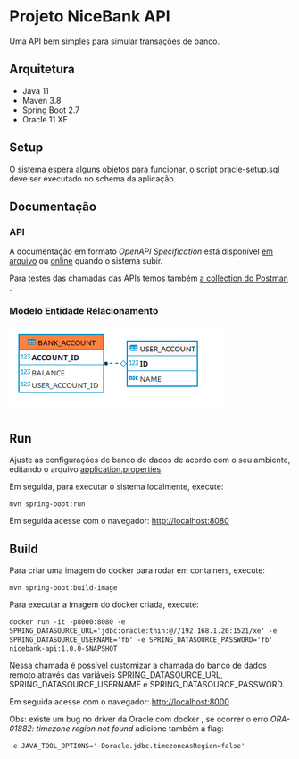
# Projeto NiceBank API

Uma API bem simples para simular transações de banco.

## Arquitetura

* Java 11 
* Maven 3.8
* Spring Boot 2.7
* Oracle 11 XE

## Setup

O sistema espera alguns objetos para funcionar, o script [oracle-setup.sql](doc/sql/oracle-setup.sql) deve ser executado no schema da aplicação.

## Documentação 

### API

A documentação em formato *OpenAPI Specification* está disponível [em arquivo](doc/api/nicebank-api-docs.json) ou [online](http://localhost:8080/swagger-ui/index.html) quando o sistema subir. 

Para testes das chamadas das APIs temos também [a collection do Postman](doc/api/nicebankapi.postman_collection.json) .

### Modelo Entidade Relacionamento

![MER](doc/mer-nicebank.png "MER")

## Run 

Ajuste as configurações de banco de dados de acordo com o seu ambiente, editando o arquivo [application.properties](src/main/resources/application.properties).

Em seguida, para executar o sistema localmente, execute:

```
mvn spring-boot:run
```

Em seguida acesse com o navegador: [http://localhost:8080](http://localhost:8080)


## Build 

Para criar uma imagem do docker para rodar em containers, execute:

```
mvn spring-boot:build-image
```

Para executar a imagem do docker criada, execute:

```
docker run -it -p8000:8080 -e SPRING_DATASOURCE_URL='jdbc:oracle:thin:@//192.168.1.20:1521/xe' -e SPRING_DATASOURCE_USERNAME='fb' -e SPRING_DATASOURCE_PASSWORD='fb' nicebank-api:1.0.0-SNAPSHOT
```

Nessa chamada é possível customizar a chamada do banco de dados remoto através das variáveis SPRING_DATASOURCE_URL, SPRING_DATASOURCE_USERNAME e SPRING_DATASOURCE_PASSWORD.

Em seguida acesse com o navegador: [http://localhost:8000](http://localhost:8000)


Obs: existe um bug no driver da Oracle com docker , se ocorrer o erro  _ORA-01882: timezone region not found_  adicione também a flag: 

```
-e JAVA_TOOL_OPTIONS='-Doracle.jdbc.timezoneAsRegion=false'
```

